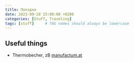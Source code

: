 ```yaml
---
title: Поездки
date: 2023-09-28 15:00:00 +0200
categories: [Stuff, Traveling]
tags: [stuff]     # TAG names should always be lowercase
---
```


## Useful things

- Thermobecher, zB [manufactum.at](https://www.manufactum.at/thermobecher-travel-tumbler-a36688/)
